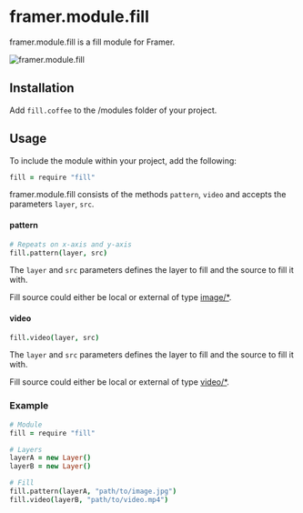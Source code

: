 # framer.module.fill
framer.module.fill is a fill module for Framer.

![framer.module.fill](https://raw.githubusercontent.com/karlerikjonatan/framer.module.fill/master/screenshot.png)

## Installation
Add ```fill.coffee``` to the /modules folder of your project.

## Usage
To include the module within your project, add the following:

``` coffeescript
fill = require "fill"
```

framer.module.fill consists of the methods ```pattern```, ```video``` and accepts the parameters ```layer```, ```src```.

#### pattern
``` coffeescript
# Repeats on x-axis and y-axis
fill.pattern(layer, src)
```
The ```layer``` and ```src``` parameters defines the layer to fill and the source to fill it with.

Fill source could either be local or external of type [image/*](http://en.wikipedia.org/wiki/Internet_media_type#Type_image).

#### video
``` coffeescript
fill.video(layer, src)
```
The ```layer``` and ```src``` parameters defines the layer to fill and the source to fill it with.

Fill source could either be local or external of type [video/*](http://en.wikipedia.org/wiki/Internet_media_type#Type_video).

### Example
``` coffeescript
# Module
fill = require "fill"

# Layers
layerA = new Layer()
layerB = new Layer()

# Fill
fill.pattern(layerA, "path/to/image.jpg")
fill.video(layerB, "path/to/video.mp4")
```
